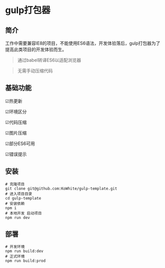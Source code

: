 # gulp打包器

## 简介

工作中需要兼容IE8的项目，不能使用ES6语法，开发体验落后，gulp打包器为了提高此类项目的开发体验而生。

> 通过babel转译ES6以适配浏览器

> 无需手动压缩代码

## 基础功能

&#9745;热更新

&#9745;环境区分

&#9745;代码压缩

&#9745;图片压缩

&#9745;部分ES6可用

&#9745;错误提示

## 安装

```
# 克隆项目
git clone git@github.com:KoWhite/gulp-template.git
# 进入项目目录
cd gulp-template
# 安装依赖
npm i
# 本地开发 启动项目
npm run dev
```

## 部署

```
# 开发环境
npm run build:dev
# 正式环境
npm run build:prod
```
